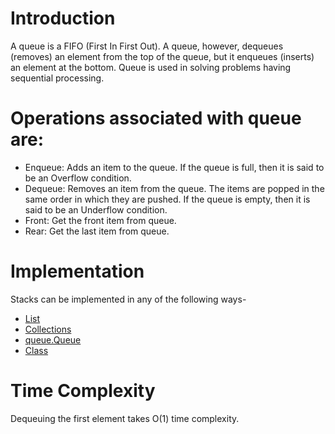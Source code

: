 # Introduction

A queue is a FIFO (First In First Out). A queue, however, dequeues (removes) an element from the top of the queue, ​but it enqueues (inserts) an element at the bottom. Queue is used in solving problems having sequential processing.

# Operations associated with queue are:

- Enqueue: Adds an item to the queue. If the queue is full, then it is said to be an Overflow condition.
- Dequeue: Removes an item from the queue. The items are popped in the same order in which they are pushed. If the queue is empty, then it is said to be an Underflow condition.
- Front: Get the front item from queue.
- Rear: Get the last item from queue.

# Implementation

Stacks can be implemented in any of the following ways-

- [List](./list.ipynb)
- [Collections](./collections.ipynb)
- [queue.Queue](./queue.ipynb)
- [Class](./class.ipynb)

# Time Complexity

Dequeuing the first element takes O(1) time complexity.
